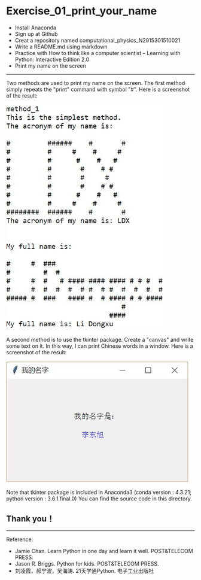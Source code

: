 # Exercise_01_print_your_name
* Install Anaconda
* Sign up at Github
* Creat a repository named computational_physics_N2015301510021
* Write a README.md using markdown
* Practice with How to think like a computer scientist – Learning with Python: Interactive Edition 2.0
* Print my name on the screen
---
Two methods are used to print my name on the screen.
The first method simply repeats the "print" command with symbol "#".
Here is a screenshot of the result:
</br>
</br>
![re1](https://github.com/SoBeautifulRabbit/computational_physics_N2015301510021/blob/master/Exercise_01-%20print%20my%20name/re01.jpg)
</br>
</br>
A second method is to use the tkinter package.
Create a "canvas" and write some text on it.
In this way, I can print Chinese words in a window.
Here is a screenshot of the result:
</br>
</br>
![re2](https://github.com/SoBeautifulRabbit/computational_physics_N2015301510021/blob/master/Exercise_01-%20print%20my%20name/re02.jpg)
</br>
</br>
Note that tkinter package is included in Anaconda3 (conda version : 4.3.21; python version : 3.6.1.final.0)
You can find the source code in this directory.
## Thank you！
---
Reference:
* Jamie Chan. Learn Python in one day and learn it well. POST&TELECOM PRESS.
* Jason R. Briggs. Python for kids. POST&TELECOM PRESS.
* 刘凌霞，郝宁波，吴海涛. 21天学通Python. 电子工业出版社
